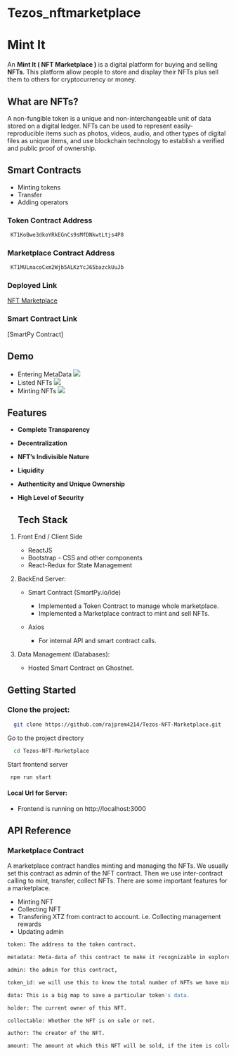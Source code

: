 # Tezos_nftmarketplace


# Mint It 

An **Mint It ( NFT Marketplace )** is a digital platform for buying and selling **NFTs**. This platform allow people to store and display their NFTs plus sell them to others for cryptocurrency or money.

## What are NFTs?
A non-fungible token is a unique and non-interchangeable unit of data stored on a digital ledger. NFTs can be used to represent easily-reproducible items such as photos, videos, audio, and other types of digital files as unique items, and use blockchain technology to establish a verified and public proof of ownership.

## Smart Contracts

- Minting tokens
- Transfer
- Adding operators

### Token Contract Address
```bash
 KT1KoBwe3dkoYRkEGnCs9sMfDNkwtLtjs4P8
```
### Marketplace Contract Address
```bash
 KT1MULmacoCxm2Wjb5ALKzYcJ65bazckUuJb
```

### Deployed Link
[NFT Marketplace](https://tezos-nftmarketplace.vercel.app/)

### Smart Contract Link

[SmartPy Contract]
## Demo

- Entering MetaData
![](https://github.com/figment-networks/learn-tutorials/raw/master/assets/Tezos-nft-marketplace-mint-nft.png)
- Listed NFTs
![](https://github.com/figment-networks/learn-tutorials/raw/master/assets/Tezos-nft-marketplace-show-nft.png)
- Minting NFTs
![](https://github.com/figment-networks/learn-tutorials/raw/master/assets/Tezos-nft-marketplace-show-detail-nft.png)

## Features

- **Complete Transparency**
  
- **Decentralization**

  
- **NFT’s Indivisible Nature**
  
  
- **Liquidity**
  
  
- **Authenticity and Unique Ownership**
  
- **High Level of Security**  

  ## Tech Stack

1. Front End / Client Side
    - ReactJS 
    - Bootstrap - CSS and other components
    - React-Redux for State Management    

2. BackEnd Server:
   - Smart Contract (SmartPy.io/ide)
     - Implemented a Token Contract to manage whole marketplace.
     - Implemented a Marketplace contract to mint and sell NFTs.
   
   - Axios
      - For internal API and smart contract calls.


3. Data Management (Databases): 
    - Hosted Smart Contract on Ghostnet.
## Getting Started


### Clone the project:

```bash
  git clone https://github.com/rajprem4214/Tezos-NFT-Marketplace.git
```

Go to the project directory

```bash
  cd Tezos-NFT-Marketplace
```

Start frontend server

```bash
 npm run start
```

#### Local Url for Server:

- Frontend is running on http://localhost:3000 
## API Reference

### Marketplace Contract

 A marketplace contract handles minting and managing the NFTs. We usually set this contract as admin of the NFT contract. Then we use inter-contract calling to mint, transfer, collect NFTs. There are some important features for a marketplace.
- Minting NFT
- Collecting NFT
- Transfering XTZ from contract to account. i.e. Collecting management rewards
- Updating admin
```bash
token: The address to the token contract.
```
```bash
metadata: Meta-data of this contract to make it recognizable in explorers.
```

```bash
admin: the admin for this contract,
```
```bash
token_id: we will use this to know the total number of NFTs we have minted.
```
```bash
data: This is a big map to save a particular token's data.
```
```bash
holder: The current owner of this NFT.
```
```bash
collectable: Whether the NFT is on sale or not.
```
```bash
author: The creator of the NFT.
```
```bash
amount: The amount at which this NFT will be sold, if the item is collectible
```





